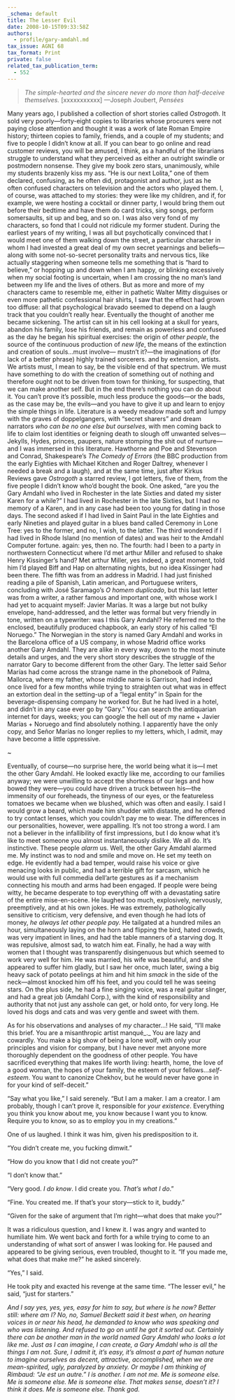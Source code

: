 ```yaml
---
_schema: default
title: The Lesser Evil
date: 2008-10-15T09:33:58Z
authors:
  - profile/gary-amdahl.md
tax_issue: AGNI 68
tax_format: Print
private: false
related_tax_publication_term:
  - 552
---
```

> *The simple-hearted and the sincere never do more than half-deceive themselves.*
> \[xxxxxxxxxxx\] —Joseph Joubert, *Pensées*

Many years ago, I published a collection of short stories called *Ostrogoth*. It sold very poorly—forty-eight copies to libraries whose procurers were not paying close attention and thought it was a work of late Roman Empire history; thirteen copies to family, friends, and a couple of my students; and five to people I didn’t know at all. If you can bear to go online and read customer reviews, you will be amused, I think, as a handful of the librarians struggle to understand what they perceived as either an outright swindle or postmodern nonsense. They give my book zero stars, unanimously, while my students brazenly kiss my ass. “He is our next Lolita,” one of them declared, confusing, as he often did, protagonist and author, just as he often confused characters on television and the actors who played them. I, of course, was attached to my stories: they were like my children, and if, for example, we were hosting a cocktail or dinner party, I would bring them out before their bedtime and have them do card tricks, sing songs, perform somersaults, sit up and beg, and so on. I was also very fond of my characters, so fond that I could not ridicule my former student. During the earliest years of my writing, I was all but psychotically convinced that I would meet one of them walking down the street, a particular character in whom I had invested a great deal of my own secret yearnings and beliefs—along with some not-so-secret personality traits and nervous tics, like actually staggering when someone tells me something that is “hard to believe,” or hopping up and down when I am happy, or blinking excessively when my social footing is uncertain, when I am crossing the no man’s land between my life and the lives of others. But as more and more of my characters came to resemble me, either in pathetic Walter Mitty disguises or even more pathetic confessional hair shirts, I saw that the effect had grown too diffuse: all that psychological bravado seemed to depend on a laugh track that you couldn’t really hear. Eventually the thought of another me became sickening. The artist can sit in his cell looking at a skull for years, abandon his family, lose his friends, and remain as powerless and confused as the day he began his spiritual exercises: the origin of *other people*, the source of the continuous production of *new life*, the means of the extinction and creation of souls...must involve— mustn’t it?—the imaginations of (for lack of a better phrase) highly trained sorcerers. and by extension, artists. We artists must, I mean to say, be the visible end of that spectrum. We must have something to do with the creation of something out of nothing and therefore ought not to be driven from town for thinking, for suspecting, that we can make another self. But in the end there’s nothing you can do about it. You can’t prove it’s possible, much less produce the goods—or the bads, as the case may be, the evils—and you have to give it up and learn to enjoy the simple things in life. Literature is a weedy meadow made soft and lumpy with the graves of doppelgangers, with “secret sharers” and dream narrators *who can be no one else but ourselves*, with men coming back to life to claim lost identities or feigning death to slough off unwanted selves—Jekylls, Hydes, princes, paupers, nature stomping the shit out of nurture—and I was immersed in this literature. Hawthorne and Poe and Stevenson and Conrad, Shakespeare’s *The Comedy of Errors* (the BBC production from the early Eighties with Michael Kitchen and Roger Daltrey, whenever I needed a break and a laugh), and at the same time, just after Kirkus Reviews gave *Ostrogoth* a starred review, I got letters, five of them, from the five people I didn’t know who’d bought the book. One asked, “are you the Gary Amdahl who lived in Rochester in the late Sixties and dated my sister Karen for a while?” I had lived in Rochester in the late Sixties, but I had no memory of a Karen, and in any case had been too young for dating in those days. The second asked if I had lived in Saint Paul in the late Eighties and early Nineties and played guitar in a blues band called Ceremony in Lone Tree: yes to the former, and no, I wish, to the latter. The third wondered if I had lived in Rhode Island (no mention of dates) and was heir to the Amdahl Computer fortune. again: yes, then no. The fourth: had I been to a party in northwestern Connecticut where I’d met arthur Miller and refused to shake Henry Kissinger’s hand? Met arthur Miller, yes indeed, a great moment, told him I’d played Biff and Hap on alternating nights, but no idea Kissinger had been there. The fifth was from an address in Madrid. I had just finished reading a pile of Spanish, Latin american, and Portuguese writers, concluding with José Saramago’s *O homem duplicado*, but this last letter was from a writer, a rather famous and important one, with whose work I had yet to acquaint myself: Javier Mar&iacute;as. It was a large but not bulky envelope, hand-addressed, and the letter was formal but very friendly in tone, written on a typewriter: was I this Gary Amdahl? He referred me to the enclosed, beautifully produced chapbook, an early story of his called “El Noruego.” The Norwegian in the story is named Gary Amdahl and works in the Barcelona office of a US company, in whose Madrid office works another Gary Amdahl. They are alike in every way, down to the most minute details and urges, and the very short story describes the struggle of the narrator Gary to become different from the other Gary. The letter said Se&ntilde;or Mar&iacute;as had come across the strange name in the phonebook of Palma, Mallorca, where my father, whose middle name is Garrison, had indeed once lived for a few months while trying to straighten out what was in effect an extortion deal in the setting-up of a “legal entity” in Spain for the beverage-dispensing company he worked for. But he had lived in a hotel, and didn’t in any case ever go by “Gary.” You can search the antiquarian internet for days, weeks; you can google the hell out of my name + Javier Mar&iacute;as + Noruego and find absolutely nothing. I apparently have the only copy, and Se&ntilde;or Mar&iacute;as no longer replies to my letters, which, I admit, may have become a little oppressive.

<p class="text-center">~</p>

Eventually, of course—no surprise here, the world being what it is—I met the other Gary Amdahl. He looked exactly like me, according to our families anyway; we were unwilling to accept the shortness of our legs and how bowed they were—you could have driven a truck between his—the immensity of our foreheads, the tinyness of our eyes, or the featureless tomatoes we became when we blushed, which was often and easily. I said I would grow a beard, which made him shudder with distaste, and he offered to try contact lenses, which you couldn’t pay me to wear. The differences in our personalities, however, were appalling. It’s not too strong a word. I am not a believer in the infallibility of first impressions, but I do know what it’s like to meet someone you almost instantaneously dislike. We all do. It’s instinctive. These people *alarm* us. Well, the other Gary Amdahl alarmed me. My instinct was to nod and smile and move on. He set my teeth on edge. He evidently had a bad temper, would raise his voice or give menacing looks in public, and had a terrible gift for sarcasm, which he would use with full commedia dell’arte gestures as if a mechanism connecting his mouth and arms had been engaged. If people were being witty, he became desperate to top everything off with a devastating satire of the entire mise-en-sc&egrave;ne. He laughed too much, explosively, nervously, preemptively, and at his own jokes. He was extremely, pathologically sensitive to criticism, very defensive, and even though he had lots of money, *he always let other people pay.* He tailgated at a hundred miles an hour, simultaneously laying on the horn and flipping the bird, hated crowds, was very impatient in lines, and had the table manners of a starving dog. It was repulsive, almost sad, to watch him eat. Finally, he had a way with women that I thought was transparently disingenuous but which seemed to work very well for him. He was married, his wife was beautiful, and she appeared to suffer him gladly, but I saw her once, much later, swing a big heavy sack of potato peelings at him and hit him *smack* in the side of the neck—almost knocked him off his feet, and you could tell he was seeing stars. On the plus side, he had a fine singing voice, was a real guitar slinger, and had a great job (Amdahl Corp.), with the kind of responsibility and authority that not just any asshole can get, or hold onto, for very long. He loved his dogs and cats and was very gentle and sweet with them.

As for his observations and analyses of *my* character...\! He said, “I’ll make this brief. You are a misanthropic artist manqué\_.\_ You are lazy and cowardly. You make a big show of being a lone wolf, with only your principles and vision for company, but I have never met anyone more thoroughly dependent on the goodness of other people. You have sacrificed everything that makes life worth living: hearth, home, the love of a good woman, the hopes of your family, the esteem of your fellows...*self-esteem*. You want to canonize Chekhov, but he would never have gone in for your kind of self-deceit.”

“Say what you like,” I said serenely. “But I am a maker. I am a creator. I am probably, though I can’t prove it, responsible for *your existence*. Everything you think you know about me, you know because I want you to know. Require you to know, so as to employ you in my creations.”

One of us laughed. I think it was him, given his predisposition to it.

“You didn’t create me, you fucking dimwit.”

“How do you know that I did not create you?”

“I don’t know that.”

“Very good. *I do know*. I did create you. *That’s what I do*.”

“Fine. You created me. If that’s your story—stick to it, buddy.”

“Given for the sake of argument that I’m right—what does that make you?”

It was a ridiculous question, and I knew it. I was angry and wanted to humiliate him. We went back and forth for a while trying to come to an understanding of what sort of answer I was looking for. He paused and appeared to be giving serious, even troubled, thought to it. “If you made me, what does that make me?” he asked sincerely.

“Yes,” I said.

He took pity and exacted his revenge at the same time. “The lesser evil,” he said, “just for starters.”

*And I say yes, yes, yes, easy for him to say, but where is he now? Better still: where am I? No, no, Samuel Beckett said it best when, on hearing voices in or near his head, he demanded to know who was speaking and who was listening. And refused to go on until he got it sorted out. Certainly there can be another man in the world named Gary Amdahl who looks a lot like me. Just as I can imagine, I can create, a Gary Amdahl who is all the things I am not. Sure, I admit it, it’s easy, it’s almost a part of human nature to imagine ourselves as decent, attractive, accomplished, when we are mean-spirited, ugly, paralyzed by anxiety. Or maybe I am thinking of Rimbaud: “Je est un autre.” I is another. I am not me. Me is someone else. Me is someone else. Me is someone else. That makes sense, doesn’t it? I think it does. Me is someone else. Thank god.*